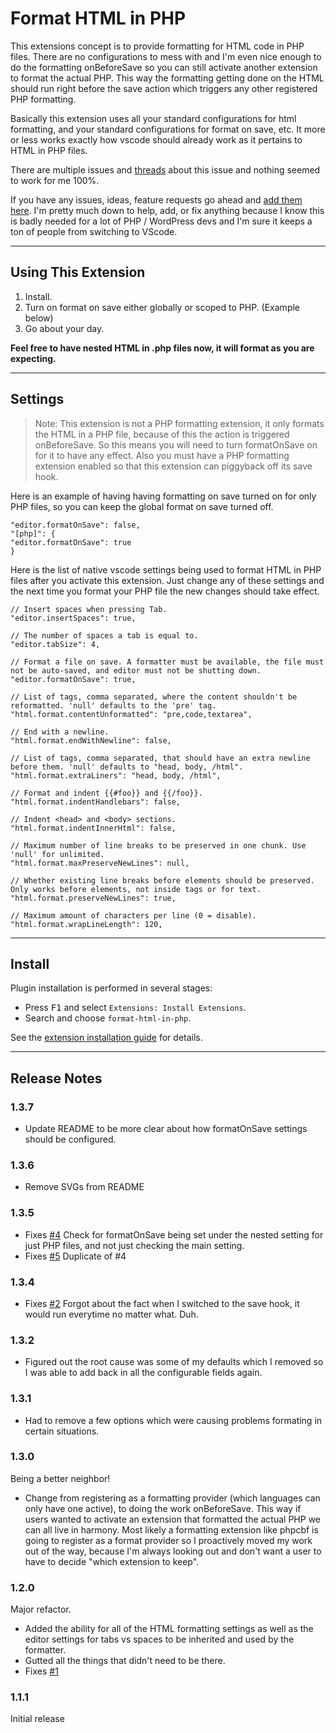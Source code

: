 # Format HTML in PHP

This extensions concept is to provide formatting for HTML code in PHP files. There are no configurations to mess with and I'm even nice enough to do the formatting onBeforeSave so you can still activate another extension to format the actual PHP. This way the formatting getting done on the HTML should run right before the save action which triggers any other registered PHP formatting.

Basically this extension uses all your standard configurations for html formatting, and your standard configurations for format on save, etc. It more or less works exactly how vscode should already work as it pertains to HTML in PHP files.

There are multiple issues and [threads](https://stackoverflow.com/questions/41330707/how-to-format-php-files-with-html-markup-in-visual-studio-code) about this issue and nothing seemed to work for me 100%.

If you have any issues, ideas, feature requests go ahead and [add them here](https://github.com/RiFi2k/format-html-in-php/issues). I'm pretty much down to help, add, or fix anything because I know this is badly needed for a lot of PHP / WordPress devs and I'm sure it keeps a ton of people from switching to VScode.

---

## Using This Extension

1. Install.
2. Turn on format on save either globally or scoped to PHP. (Example below)
2. Go about your day.

**Feel free to have nested HTML in .php files now, it will format as you are expecting.**

---

## Settings

> Note: This extension is not a PHP formatting extension, it only formats the HTML in a PHP file, because of this the action is triggered onBeforeSave. So this means you will need to turn formatOnSave on for it to have any effect. Also you must have a PHP formatting extension enabled so that this extension can piggyback off its save hook.

Here is an example of having having formatting on save turned on for only PHP files, so you can keep the global format on save turned off.

```
"editor.formatOnSave": false,
"[php]": {
"editor.formatOnSave": true
}

```

Here is the list of native vscode settings being used to format HTML in PHP files after you activate this extension. Just change any of these settings and the next time you format your PHP file the new changes should take effect.

```
// Insert spaces when pressing Tab.
"editor.insertSpaces": true,

// The number of spaces a tab is equal to.
"editor.tabSize": 4,

// Format a file on save. A formatter must be available, the file must not be auto-saved, and editor must not be shutting down.
"editor.formatOnSave": true,

// List of tags, comma separated, where the content shouldn't be reformatted. 'null' defaults to the 'pre' tag.
"html.format.contentUnformatted": "pre,code,textarea",

// End with a newline.
"html.format.endWithNewline": false,

// List of tags, comma separated, that should have an extra newline before them. 'null' defaults to "head, body, /html".
"html.format.extraLiners": "head, body, /html",

// Format and indent {{#foo}} and {{/foo}}.
"html.format.indentHandlebars": false,

// Indent <head> and <body> sections.
"html.format.indentInnerHtml": false,

// Maximum number of line breaks to be preserved in one chunk. Use 'null' for unlimited.
"html.format.maxPreserveNewLines": null,

// Whether existing line breaks before elements should be preserved. Only works before elements, not inside tags or for text.
"html.format.preserveNewLines": true,

// Maximum amount of characters per line (0 = disable).
"html.format.wrapLineLength": 120,
```

---

## Install

Plugin installation is performed in several stages:

* Press <kbd>F1</kbd> and select `Extensions: Install Extensions`.
* Search and choose `format-html-in-php`.

See the [extension installation guide](https://code.visualstudio.com/docs/editor/extension-gallery) for details.

---

## Release Notes

### 1.3.7

* Update README to be more clear about how formatOnSave settings should be configured.

### 1.3.6

* Remove SVGs from README

### 1.3.5

* Fixes [#4](https://github.com/RiFi2k/format-html-in-php/issues/4) Check for formatOnSave being set under the nested setting for just PHP files, and not just checking the main setting.
* Fixes [#5](https://github.com/RiFi2k/format-html-in-php/issues/5) Duplicate of #4

### 1.3.4

* Fixes [#2](https://github.com/RiFi2k/format-html-in-php/issues/2) Forgot about the fact when I switched to the save hook, it would run everytime no matter what. Duh.

### 1.3.2

* Figured out the root cause was some of my defaults which I removed so I was able to add back in all the configurable fields again.

### 1.3.1

* Had to remove a few options which were causing problems formating in certain situations.

### 1.3.0

Being a better neighbor!
* Change from registering as a formatting provider (which languages can only have one active), to doing the work onBeforeSave. This way if users wanted to activate an extension that formatted the actual PHP we can all live in harmony. Most likely a formatting extension like phpcbf is going to register as a format provider so I proactively moved my work out of the way, because I'm always looking out and don't want a user to have to decide "which extension to keep".

### 1.2.0

Major refactor.
* Added the ability for all of the HTML formatting settings as well as the editor settings for tabs vs spaces to be inherited and used by the formatter.
* Gutted all the things that didn't need to be there.
* Fixes [#1](https://github.com/RiFi2k/format-html-in-php/issues/1)

### 1.1.1

Initial release
